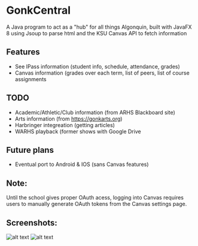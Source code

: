 # GonkCentral
A Java program to act as a "hub" for all things Algonquin, built with JavaFX 8 using Jsoup to parse html and the KSU Canvas API to fetch information
## Features
- See IPass information (student info, schedule, attendance, grades)
- Canvas information (grades over each term, list of peers, list of course assignments
## TODO
- Academic/Athletic/Club information (from ARHS Blackboard site)
- Arts information (from https://gonkarts.org)
- Harbringer integreation (getting articles)
- WARHS playback (former shows with Google Drive
## Future plans
- Eventual port to Android & IOS (sans Canvas features)
## Note:
Until the school gives proper OAuth acess, logging into Canvas requires users to manually generate OAuth tokens from the Canvas settings page.
## Screenshots:
![alt text](https://raw.githubusercontent.com/figman57/GonkCentral/master/gonkscreen1.png)
![alt text](https://raw.githubusercontent.com/figman57/GonkCentral/master/gonkscreen2.png)

